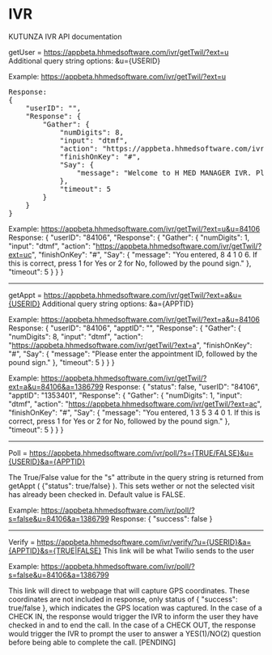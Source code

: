 # IVR
KUTUNZA IVR API documentation




getUser = https://appbeta.hhmedsoftware.com/ivr/getTwil/?ext=u
Additional query string options: &u={USERID}

Example: https://appbeta.hhmedsoftware.com/ivr/getTwil/?ext=u
<pre>
Response:
{
	"userID": "",
	"Response": {
		"Gather": {
			"numDigits": 8,
			"input": "dtmf",
			"action": "https://appbeta.hhmedsoftware.com/ivr/getTwil/?ext=u",
			"finishOnKey": "#",
			"Say": {
				"message": "Welcome to H MED MANAGER IVR. Please enter your user ID followed by the pound sign."
			},
			"timeout": 5
		}
	}
}
</pre>

Example: https://appbeta.hhmedsoftware.com/ivr/getTwil/?ext=u&u=84106
Response:
{
	"userID": "84106",
	"Response": {
		"Gather": {
			"numDigits": 1,
			"input": "dtmf",
			"action": "https://appbeta.hhmedsoftware.com/ivr/getTwil/?ext=uc",
			"finishOnKey": "#",
			"Say": {
				"message": "You entered, 8 4 1 0 6. If this is correct, press 1 for Yes or 2 for No, followed by the pound sign."
			},
			"timeout": 5
		}
	}
}


------


getAppt = https://appbeta.hhmedsoftware.com/ivr/getTwil/?ext=a&u={USERID}
Additional query string options: &a={APPTID}

Example: https://appbeta.hhmedsoftware.com/ivr/getTwil/?ext=a&u=84106
Response:
{
	"userID": "84106",
	"apptID": "",
	"Response": {
		"Gather": {
			"numDigits": 8,
			"input": "dtmf",
			"action": "https://appbeta.hhmedsoftware.com/ivr/getTwil/?ext=a",
			"finishOnKey": "#",
			"Say": {
				"message": "Please enter the appointment ID, followed by the pound sign."
			},
			"timeout": 5
		}
	}
}

Example: https://appbeta.hhmedsoftware.com/ivr/getTwil/?ext=a&u=84106&a=1386799
Response:
{
	"status": false,
	"userID": "84106",
	"apptID": "1353401",
	"Response": {
		"Gather": {
			"numDigits": 1,
			"input": "dtmf",
			"action": "https://appbeta.hhmedsoftware.com/ivr/getTwil/?ext=ac",
			"finishOnKey": "#",
			"Say": {
				"message": "You entered, 1 3 5 3 4 0 1. If this is correct, press 1 for Yes or 2 for No, followed by the pound sign."
			},
			"timeout": 5
		}
	}
}

------


Poll = https://appbeta.hhmedsoftware.com/ivr/poll/?s={TRUE/FALSE}&u={USERID}&a={APPTID}

The True/False value for the "s" attribute in the query string is returned from getAppt ( {"status": true/false} ). 
This sets wether or not the selected visit has already been checked in. Default value is FALSE.  

Example: https://appbeta.hhmedsoftware.com/ivr/poll/?s=false&u=84106&a=1386799
Response:
{
	"success": false
}

-----


Verify = https://appbeta.hhmedsoftware.com/ivr/verify/?u={USERID}&a={APPTID}&s={TRUE|FALSE}
This link will be what Twilio sends to the user

Example: https://appbeta.hhmedsoftware.com/ivr/poll/?s=false&u=84106&a=1386799

This link will direct to webpage that will capture GPS coordinates. 
These coordinates are not included in response, only status of { "success": true/false }, which indicates the GPS location was captured.
In the case of a CHECK IN, the response would trigger the IVR to inform the user they have checked in and to end the call.
In the case of a CHECK OUT, the response would trigger the IVR to prompt the user to answer a YES(1)/NO(2) question before being able to complete the call. [PENDING]





